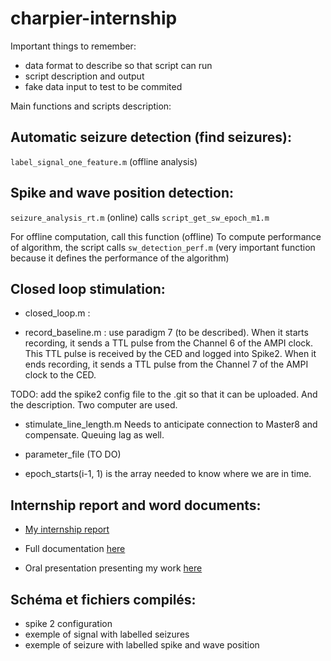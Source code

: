 # charpier-internship

Important things to remember:
- data format to describe so that script can run
- script description and output
- fake data input to test to be commited

Main functions and scripts description:


## Automatic seizure detection (find seizures):
`label_signal_one_feature.m` (offline analysis)

## Spike and wave position detection:
`seizure_analysis_rt.m` (online) calls `script_get_sw_epoch_m1.m`

For offline computation, call this function (offline)
To compute performance of algorithm, the script calls `sw_detection_perf.m` (very important function because it defines the performance of the algorithm)

## Closed loop stimulation:
- closed_loop.m : 

- record_baseline.m : use paradigm 7 (to be described). When it starts recording, it sends a TTL pulse from the Channel 6 of the AMPI clock. This TTL pulse is received by the CED and logged into Spike2. When it ends recording, it sends a TTL pulse from the Channel 7 of the AMPI clock to the CED.

TODO: add the spike2 config file to the .git so that it can be uploaded. And the description. Two computer are used.

- stimulate_line_length.m
Needs to anticipate connection to Master8 and compensate.
Queuing lag as well.

- parameter_file (TO DO)

- epoch_starts(i-1, 1) is the array needed to know where we are in time.


## Internship report and word documents:

- [My internship report](https://docs.google.com/document/d/19hcyojKGd4uzZ_uIo5cIF0tA5ga-aji2IAOFyNr467k/edit?usp=sharing)

- Full documentation [here](https://docs.google.com/document/d/1KSDnj4kaBZcaxWJyh2HyH4MV9eeVU_yVuVEYQM3cIAU/edit?usp=sharing)

- Oral presentation presenting my work [here](https://docs.google.com/presentation/d/1XjblCYBWI6oWqX6hjk8_wT908769XpEk8OyCmXUPEms/edit?usp=sharing)


## Schéma et fichiers compilés:
- spike 2 configuration
- exemple of signal with labelled seizures
- exemple of seizure with labelled spike and wave position


